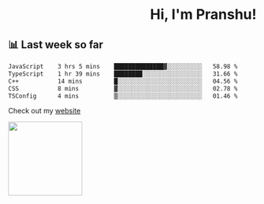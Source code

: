 <div align="right" >
   
   <H1>Hi, I'm Pranshu!</H1>

</div>

## 📊 Last week so far
<!--START_SECTION:waka-->

```txt
JavaScript    3 hrs 5 mins    ██████████████▓░░░░░░░░░░   58.98 %
TypeScript    1 hr 39 mins    ████████░░░░░░░░░░░░░░░░░   31.66 %
C++           14 mins         █░░░░░░░░░░░░░░░░░░░░░░░░   04.56 %
CSS           8 mins          ▓░░░░░░░░░░░░░░░░░░░░░░░░   02.78 %
TSConfig      4 mins          ▒░░░░░░░░░░░░░░░░░░░░░░░░   01.46 %
```

<!--END_SECTION:waka-->

Check out my [website](https://pranshu05.vercel.app)

<img align="left" width="150" src="https://user-images.githubusercontent.com/70943732/209951571-93b7afe5-f523-4683-b725-5d94b287e94e.png">

